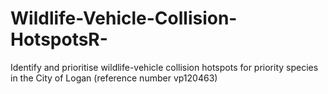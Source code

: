 # Wildlife-Vehicle-Collision-HotspotsR-

Identify and prioritise wildlife-vehicle collision hotspots for priority species in the City of Logan 
(reference number vp120463)
